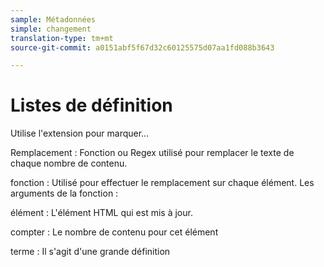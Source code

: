 ```yaml
---
sample: Métadonnées
simple: changement
translation-type: tm+mt
source-git-commit: a0151abf5f67d32c60125575d07aa1fd088b3643

---
```


# Listes de définition

Utilise l'extension pour marquer...

Remplacement
: Fonction ou Regex utilisé pour remplacer le texte de chaque nombre de contenu.

fonction
: Utilisé pour effectuer le remplacement sur chaque élément. Les arguments de la fonction :

élément
: L'élément HTML qui est mis à jour.

compter
: Le nombre de contenu pour cet élément

terme
: Il s'agit d'une grande définition
